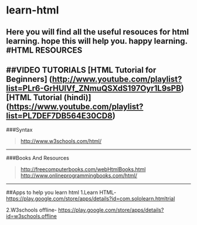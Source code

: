 # learn-html
Here you will find all the useful resouces for html learning. hope this will help you. happy learning.
#HTML RESOURCES
----
##VIDEO TUTORIALS
[HTML Tutorial for Beginners] 
(http://www.youtube.com/playlist?list=PLr6-GrHUlVf_ZNmuQSXdS197Oyr1L9sPB)
[HTML Tutorial (hindi)]
(https://www.youtube.com/playlist?list=PL7DEF7DB564E30CD8)
----
###Syntax 
>http://www.w3schools.com/html/
----
###Books And Resources
>http://freecomputerbooks.com/webHtmlBooks.html
>http://www.onlineprogrammingbooks.com/html/
----
##Apps to help you learn html
1.Learn HTML- https://play.google.com/store/apps/details?id=com.sololearn.htmltrial
>               
2.W3schools offline- https://play.google.com/store/apps/details?id=w3schools.offline
